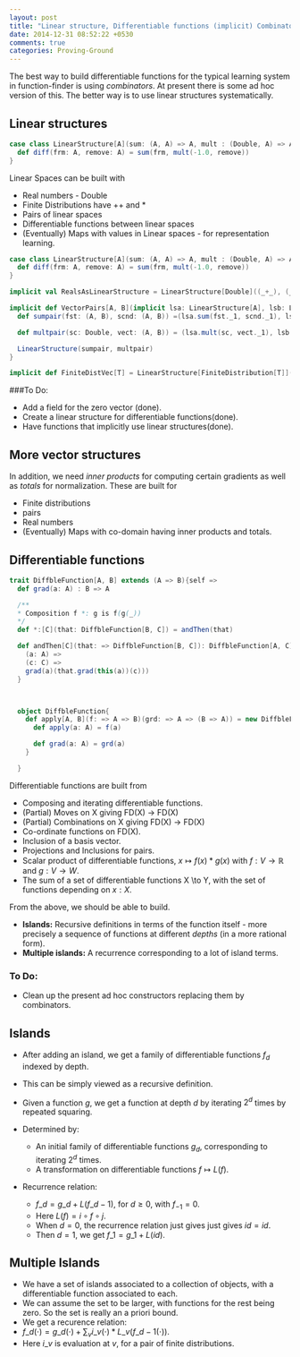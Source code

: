 ```yaml
---
layout: post
title: "Linear structure, Differentiable functions (implicit) Combinators"
date: 2014-12-31 08:52:22 +0530
comments: true
categories: Proving-Ground
---
```


The best way to build differentiable functions for the typical learning system in function-finder is using _combinators_. At present there is some ad hoc version of this. The better way is to use linear structures systematically.

## Linear structures

``` scala
case class LinearStructure[A](sum: (A, A) => A, mult : (Double, A) => A){
  def diff(frm: A, remove: A) = sum(frm, mult(-1.0, remove))
}
```

Linear Spaces can be built with

* Real numbers - Double
* Finite Distributions have ++ and *
* Pairs of linear spaces
* Differentiable functions between linear spaces
* (Eventually) Maps with values in Linear spaces - for representation learning.

``` scala
case class LinearStructure[A](sum: (A, A) => A, mult : (Double, A) => A){
  def diff(frm: A, remove: A) = sum(frm, mult(-1.0, remove))
}

implicit val RealsAsLinearStructure = LinearStructure[Double]((_+_), (_*_))

implicit def VectorPairs[A, B](implicit lsa: LinearStructure[A], lsb: LinearStructure[B]): LinearStructure[(A, B)] = {
  def sumpair(fst: (A, B), scnd: (A, B)) =(lsa.sum(fst._1, scnd._1), lsb.sum(fst._2, scnd._2))

  def multpair(sc: Double, vect: (A, B)) = (lsa.mult(sc, vect._1), lsb.mult(sc, vect._2))

  LinearStructure(sumpair, multpair)
}

implicit def FiniteDistVec[T] = LinearStructure[FiniteDistribution[T]](_++_, (w, d) => d * w)
```

###To Do:

* Add a field for the zero vector (done).
* Create a linear structure for differentiable functions(done).
* Have functions that implicitly use linear structures(done).

## More vector structures

In addition, we need _inner products_ for computing certain gradients as well as _totals_ for normalization. These are built for

* Finite distributions
* pairs
* Real numbers
* (Eventually) Maps with co-domain having inner products and totals.

## Differentiable functions

``` scala
trait DiffbleFunction[A, B] extends (A => B){self =>
  def grad(a: A) : B => A

  /**
  * Composition f *: g is f(g(_))
  */
  def *:[C](that: DiffbleFunction[B, C]) = andThen(that)

  def andThen[C](that: => DiffbleFunction[B, C]): DiffbleFunction[A, C] = DiffbleFunction((a: A) => that(this(a)))(
    (a: A) =>
    (c: C) =>
    grad(a)(that.grad(this(a))(c)))
  }



  object DiffbleFunction{
    def apply[A, B](f: => A => B)(grd: => A => (B => A)) = new DiffbleFunction[A, B]{
      def apply(a: A) = f(a)

      def grad(a: A) = grd(a)
    }

  }
```

Differentiable functions are built from

* Composing and iterating differentiable functions.
* (Partial) Moves on X giving FD(X) -> FD(X)
* (Partial) Combinations on X giving FD(X) -> FD(X)
* Co-ordinate functions on FD(X).
* Inclusion of a basis vector.
* Projections and Inclusions for pairs.
* Scalar product of differentiable functions, $x\mapsto f(x) * g(x)$ with $f: V \to \mathbb{R}$ and $g: V\to W$.
* The sum of a set of differentiable functions X \to Y, with the set of functions depending on $x : X$.

From the above, we should be able to build.

* **Islands:** Recursive definitions in terms of the function itself - more precisely a sequence of functions at different _depths_ (in a more rational form).
* **Multiple islands:** A recurrence corresponding to a lot of island terms.

### To Do:

* Clean up the present ad hoc constructors replacing them by combinators.

## Islands

* After adding an island, we get a family of differentiable functions $f_d$ indexed by depth.
* This can be simply viewed as a recursive definition.
* Given a function $g$, we get a function at depth $d$ by iterating $2^d$ times by repeated squaring.

* Determined by:

  * An initial family of differentiable functions $g_d$, corresponding to iterating $2^d$ times.
  * A transformation on differentiable functions $f \mapsto L(f)$.


* Recurrence relation:

  * $f\_d = g\_d + L(f\_{d-1})$, for $d \geq 0$, with $f_{-1} = 0$.
  * Here $L(f) = i \circ f \circ j$.
  * When $d=0$, the recurrence relation just gives just gives $id = id$.
  * Then $d=1$, we get $f\_1 = g\_1 + L(id)$.


## Multiple Islands

* We have a set of islands associated to a collection of objects, with a differentiable function associated to each.
* We can assume the set to be larger, with functions for the rest being zero. So the set is really an a priori bound.
* We get a recurence relation:
* $f\_d(\cdot) = g\_d(\cdot) + \sum_v i\_v(\cdot) * L\_v(f\_{d-1}(\cdot)).$
* Here $i\_v$ is evaluation at $v$, for a pair of finite distributions.
